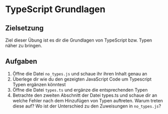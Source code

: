 # TypeScript Grundlagen
## Zielsetzung
Ziel dieser Übung ist es dir die Grundlagen von TypeScript bzw. Typen näher zu bringen.
## Aufgaben
1. Öffne die Datei `no_types.js` und schaue ihr ihren Inhalt genau an
2. Überlege dir wie du den gezeigten JavaScript Code um Typescript Typen ergänzen könntest
3. Öffne die Datei `types.ts` und ergänze die entsprechenden Typen
4. Betrachte den zweiten Abschnitt der Datei types.ts und schaue dir an welche Fehler nach dem Hinzufügen von Typen auftreten. Warum treten diese auf? Wo ist der Unterschied zu den Zuweisungen in `no_types.js`?

